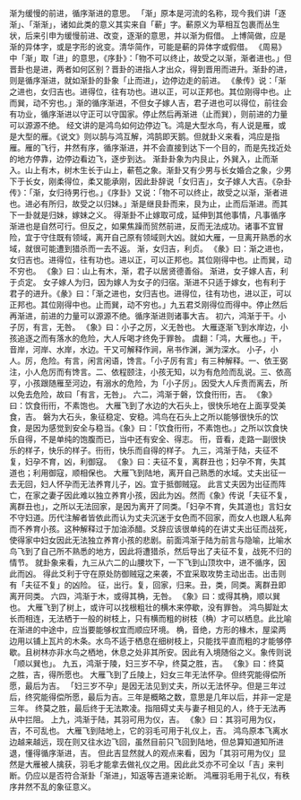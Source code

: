 渐为缓慢的前进，循序渐进的意思。
「渐」原本是河流的名称，现今我们讲「逐渐」、「渐渐」，诸如此类的意义其实来自「蔪」字。蔪原义为草相互包裹而丛生状，后来引申为缓慢前进、改变，逐渐的意思，并以渐为假借。
上博简做，应是渐的异体字，或是字形的讹变。清华简作，可能是蔪的异体字或假借。
《周易》中「渐」取「进」的意思，《序卦》：「物不可以终止，故受之以渐，渐者进也。」但晋卦也是进，两者如何区别？晋卦的进指人才出众，得到晋用而进升。渐卦的进，则是循序渐进，就如渐卦的卦象「止而进」，边停边走的前进。
《彖传》说：「渐之进也，女归吉也。进得位，往有功也。进以正，可以正邦也。其位刚得中也。止而巽，动不穷也。」渐的循序渐进，不但女子嫁人吉，君子进也可以得位，前往会有功业，循序渐进以守正可以守国家。停止然后再渐进（止而巽），则前进的力量可以源源不绝。
经文讲的是鸿鸟如何边停边飞。鸿是大型水鸟，有人说是雁，或是大型的雁。《说文》则以鹄与鸿互解，鸿鹄即天鹅。但就卦义来看，鸿应是指雁。雁的飞行，井然有序，循序渐进，并不会直接到达下一个目的，而是先找近处的地方停靠，边停边看边飞，逐步到达。
渐卦卦象为内艮止，外巽入，止而渐入。山上有木，树木生长于山上，蔪苞之象。渐卦又有少男与长女婚合之象，少男下于长女，刚柔得位，柔又能承刚，因此卦辞说「女归吉」，女子嫁人大吉。《杂卦传》：「渐，女归待男行也。」《序卦》又说：「物不可以终止，故受之以渐，渐者进也。进必有所归，故受之以归妹。」渐是继艮卦而来，艮为止，止而后渐进。而其下一卦就是归妹，嫁妹之义。
得渐卦不止嫁取可成，延伸到其他事情，凡事循序渐进也是自然可行。但反之，如果焦躁而贸然前进，反而无法成功。诸事不宜冒险，宜于守住既有领域，离开自己原有领域则大凶。就如大雁，一旦离开熟悉的水域，就很可能遭到猎杀而一去不返。
渐，女归吉，利贞。
《彖》曰：渐之进也，女归吉也。进得位，往有功也。进以正，可以正邦也。其位刚得中也。止而巽，动不穷也。
《象》曰：山上有木，渐，君子以居贤德善俗。
渐进，女子嫁人吉，利于贞定。
女子嫁人为归，因为嫁人为女子的归宿。渐进不只适于嫁女，也有利于君子的进升。《彖》曰：「渐之进也，女归吉也。进得位，往有功也，进以正，可以正邦也。其位刚得中也。止而巽，动不穷也。」九五君爻刚得位而得中。停止然后再渐进，前进的力量可以源源不绝。循序渐进则诸事大吉。
初六，鸿渐于干。小子厉，有言，无咎。
《象》曰：小子之厉，义无咎也。
大雁逐渐飞到水岸边，小孩追逐之而有落水的危险，大人斥喝才终免于罪咎。
虞翻：「鸿，大雁也。」干，音岸，河岸、水岸，水边。干又可解释作涧，帛书作渊，渊为深水。
小子，小人。厉，危险。有言，闲言闲语，馋言。「小子厉有言」有三种解释。一、依王弼注，小人危厉而有馋言。二、依程颐注，小孩无知，以为有危险而乱说。三、依高亨，小孩跟随雁至河边，有溺水的危险，为「小子厉」。因受大人斥责而离去，所以免去危险，故曰「有言，无咎」。
六二，鸿渐于磐，饮食衎衎，吉。
《象》曰：饮食衎衎，不素饱也。
大雁飞到了水边的大石头上，很快乐地在上面享受美食，吉。
磐为大石头，象征稳定、安稳。鸿鸟在石头上之所以能够很快乐的饮食，是因为感觉到安全与稳当。《象》曰：「饮食衎衎，不素饱也。」之所以饮食快乐自得，不是单纯的饱腹而已，当中还有安全、得志。
衎，音看，走路一副很快乐的样子，快乐的样子。衎衎，快乐而自得的样子。
九三，鸿渐于陆，夫征不复，妇孕不育，凶，利御寇。
《象》曰：夫征不复，离群丑也；妇孕不育，失其道也；利用御寇，顺相保也。
大雁飞到陆地，离开自己熟悉的水域。丈夫出征一去无回，妇人怀孕而无法养育儿子，凶。宜于抵御贼寇。
此言丈夫因为出征而阵亡，在家之妻子因此难以独立养育小孩，因此为凶。然而《象》传说「夫征不复，离群丑也」，之所以无法回家，是因为离开了同类。「妇孕不育，失其道也」言妇女不守妇道。历代注解者皆依此而认为丈夫沉迷于女色而不回家，而女人也跟人私奔而不养育小孩。这种解释过于加油添醋。爻辞应该很单纯的在讲丈夫出征而战死，使得家中妇女因此无法独立养育小孩的悲剧。前面鸿渐于陆为前言与隐喻，比喻水鸟飞到了自己所不熟悉的地方，因此将遭猎杀，然后导出了夫征不复，战死不归的情节。
就卦象来看，九三从六二的山腰坎下，一下飞到山顶坎中，进不循序，因此而凶。
得此爻利于守在原处防御贼寇之来袭，不宜采取攻势主动出击。出击则有「夫征不复」的凶险。
征，出行。复，回家，归来。丑，类，同类。离群丑即离开同类。
六四，鸿渐于木，或得其桷，无咎。
《象》曰：或得其桷，顺以巽也。
大雁飞到了树上，或许可以找根粗壮的横木来停歇，没有罪咎。
鸿鸟脚趾太长而相连，无法栖于一般的树枝上，只有横而粗的树枝（桷）才可以栖息。此比喻在渐进的中途中，应当要能够权宜而顺应环境。
桷，音绝，方形的椽木，屋梁两边用以铺上瓦片的木条。水鸟不适于栖息在细树枝上，只能找平直而粗的才能够停歇。且树林亦非水鸟之栖地，休息之处非其所安。因此有入境随俗之义。象传则说「顺以巽也」。
九五，鸿渐于陵，妇三岁不孕，终莫之胜，吉。
《象》曰：终莫之胜，吉，得所愿也。
大雁飞到了丘陵上，妇女三年无法怀孕。但终究能得偿所愿，最后为吉。
「妇三岁不孕」是因无法见到丈夫，所以无法怀孕。但是三年过后，终究能得偿所愿，最后为吉。三年是概略之数，意思是几年以后，并非一定是三年。
终莫之胜，最后终于无法欺凌。指阻碍丈夫与妻子相见的人，终于无法再从中拦阻。
上九，鸿渐于陆，其羽可用为仪，吉。
《象》曰：其羽可用为仪，吉，不可乱也。
大雁飞到陆地上，它的羽毛可用于礼仪上，吉。
鸿鸟原本飞离水边越来越远，现在则又往水边飞回，虽然目前只飞回到陆地，但总算知道知所进退，懂得循序渐进，吉。
但此吉显然就人的观点来看，因为「其羽可用为仪」显然是大雁被人擒获，羽毛才能拿去做礼仪之用。因此此爻亦不可全以「吉」来判断。仍应以是否符合渐卦「渐进」，知返等吉道来论断。
鸿雁羽毛用于礼仪，有秩序井然不乱的象征意义。